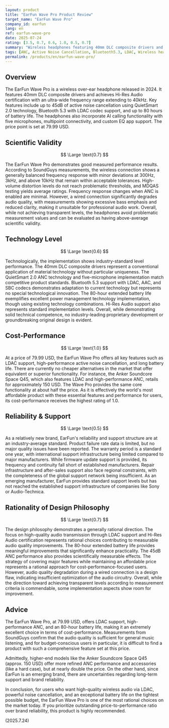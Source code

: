 ```yaml
---
layout: product
title: "EarFun Wave Pro Product Review"
target_name: "EarFun Wave Pro"
company_id: earfun
lang: en
ref: earfun-wave-pro
date: 2025-07-24
rating: [3.5, 0.7, 0.6, 1.0, 0.5, 0.7]
summary: "Wireless headphones featuring 40mm DLC composite drivers and 80-hour battery life. Offers 45dB ANC performance with QuietSmart 2.0 technology and LDAC support at 79.99 USD. Extremely high cost-performance as it is one of the most affordable products with comparable features."
tags: [ANC, Active Noise Cancellation, Bluetooth5.3, LDAC, Wireless headphones]
permalink: /products/en/earfun-wave-pro/
---
```

## Overview

The EarFun Wave Pro is a wireless over-ear headphone released in 2024. It features 40mm DLC composite drivers and achieves Hi-Res Audio certification with an ultra-wide frequency range extending to 40kHz. Key features include up to 45dB of active noise cancellation using QuietSmart 2.0 technology, Bluetooth 5.3 with LDAC codec support, and up to 80 hours of battery life. The headphones also incorporate AI calling functionality with five microphones, multipoint connectivity, and custom EQ app support. The price point is set at 79.99 USD.

## Scientific Validity

$$ \Large \text{0.7} $$

The EarFun Wave Pro demonstrates good measured performance results. According to SoundGuys measurements, the wireless connection shows a generally balanced frequency response with minor deviations at 300Hz, 3kHz, and above 10kHz that remain within acceptable tolerances. High-volume distortion levels do not reach problematic thresholds, and MDQAS testing yields average ratings. Frequency response changes when ANC is enabled are minimal. However, a wired connection significantly degrades audio quality, with measurements showing excessive bass emphasis and reduced clarity, making it unsuitable for professional audio work. Overall, while not achieving transparent levels, the headphones avoid problematic measurement values and can be evaluated as having above-average scientific validity.

## Technology Level

$$ \Large \text{0.6} $$

Technologically, the implementation shows industry-standard level performance. The 40mm DLC composite drivers represent a conventional application of material technology without particular uniqueness. The QuietSmart 2.0 ANC technology and five-microphone implementation match competitive product standards. Bluetooth 5.3 support with LDAC, AAC, and SBC codecs demonstrates adaptation to current technology but represents no special technological innovation. The 80-hour extended battery life exemplifies excellent power management technology implementation, though using existing technology combinations. Hi-Res Audio support also represents standard implementation levels. Overall, while demonstrating solid technical competence, no industry-leading proprietary development or groundbreaking original design is evident.

## Cost-Performance

$$ \Large \text{1.0} $$

At a price of 79.99 USD, the EarFun Wave Pro offers all key features such as LDAC support, high-performance active noise cancellation, and long battery life. There are currently no cheaper alternatives in the market that offer equivalent or superior functionality. For instance, the Anker Soundcore Space Q45, which also features LDAC and high-performance ANC, retails for approximately 150 USD. The Wave Pro provides the same core functionality at about half the price. As it is effectively the world's most affordable product with these essential features and performance for users, its cost-performance receives the highest rating of 1.0.

## Reliability & Support

$$ \Large \text{0.5} $$

As a relatively new brand, EarFun's reliability and support structure are at an industry-average standard. Product failure rate data is limited, but no major quality issues have been reported. The warranty period is a standard one year, with international support infrastructure being limited compared to major manufacturers. While firmware update support is provided, its frequency and continuity fall short of established manufacturers. Repair infrastructure and after-sales support also face regional constraints, with the completeness of the global support network being insufficient. As an emerging manufacturer, EarFun provides standard support levels but has not reached the established support infrastructure of companies like Sony or Audio-Technica.

## Rationality of Design Philosophy

$$ \Large \text{0.7} $$

The design philosophy demonstrates a generally rational direction. The focus on high-quality audio transmission through LDAC support and Hi-Res Audio certification represents rational choices contributing to measurable audio quality improvements. The 80-hour extended battery life provides meaningful improvements that significantly enhance practicality. The 45dB ANC performance also provides scientifically measurable effects. The strategy of covering major features while maintaining an affordable price represents a rational approach for cost-performance-focused users. However, audio quality degradation during a wired connection is a design flaw, indicating insufficient optimization of the audio circuitry. Overall, while the direction toward achieving transparent levels according to measurement criteria is commendable, some implementation aspects show room for improvement.

## Advice

The EarFun Wave Pro, at 79.99 USD, offers LDAC support, high-performance ANC, and an 80-hour battery life, making it an extremely excellent choice in terms of cost-performance. Measurements from SoundGuys confirm that the audio quality is sufficient for general music listening, and for budget-conscious users in particular, it is difficult to find a product with such a comprehensive feature set at this price.

Admittedly, higher-end models like the Anker Soundcore Space Q45 (approx. 150 USD) offer more refined ANC performance and accessories (like a hard case), but at nearly double the price. On the other hand, since EarFun is an emerging brand, there are uncertainties regarding long-term support and brand reliability.

In conclusion, for users who want high-quality wireless audio via LDAC, powerful noise cancellation, and an exceptional battery life on the tightest possible budget, the EarFun Wave Pro is one of the most rational choices on the market today. If you prioritize outstanding price-to-performance ratio over brand reliability, this product is highly recommended.

(2025.7.24)
